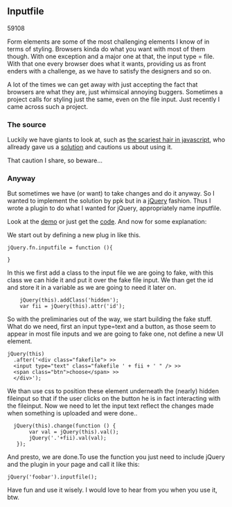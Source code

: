 <article><h2>Inputfile</h2><time><span class="day">5</span><span class="month">9</span><span class="year">108</span></time>	<p>Form elements are some of the most challenging elements I know of in terms of styling. Browsers kinda do what you want with most of them though. With one exception and a major one at that, the input type = file. With that one every browser does what it wants, providing us as front enders with a challenge, as we have to satisfy the designers and so on.</p><p>A lot of the times we can get away with just accepting the fact that browsers are what they are, just whimsical annoying buggers. Sometimes a project calls for styling just the same, even on the file input. Just recently I came across such a project.</p><h3>The source</h3><p>Luckily we have giants to look at, such as <a href="http://quirksmode.org" title="ppk" rel="met friend">the scariest hair in javascript</a>, who allready gave us a <a href="http://www.quirksmode.org/dom/inputfile.html">solution</a> and cautions us about using it.</p><p>That caution I share, so beware...</p><h3>Anyway</h3><p>But sometimes we have (or want) to take changes and do it anyway. So I wanted to implement the solution by ppk but in a <a href="http://jquery.com">jQuery</a> fashion. Thus I wrote a plugin to  do what I wanted for jQuery, appropriately name inputfile.</p><p>Look at the <a href="http://www.wnas.nl/demo/inputfile/">demo</a> or just get the <a href="http://www.wnas.nl/js/plugins/inputfile/inputfile.js">code</a>. And now for some explanation:</p><p>We start out by defining a new plug in like this.</p><pre><code>jQuery.fn.inputfile = function (){<br><br>}</code></pre><p>In this we first add a class to the input file we are going to fake, with this class we can hide it and put it over the fake file input. We than get the id and store it in a variable as we are going to need it later on.</p><pre><code>	jQuery(this).addClass('hidden');<br>	var fii = jQuery(this).attr('id');</code></pre><p>So with the preliminaries  out of the way, we start building the fake stuff. What do we need, first an input type=text and a button, as those seem to appear in most file inputs and we are going to fake one, not define a new UI element.</p><pre><code>jQuery(this)<br>  .after('&#60;div class="fakefile"&#62; >><br />  &#60;input type="text" class="fakefile ' + fii + ' " /&#62; >><br />  &#60;span class="btn"&#62;choose&#60;/span&#62; >><br />  &#60;/div&#62;');</code></pre><p>We than use css to position these element underneath the (nearly) hidden fileinput so that if the user clicks on the button he is in fact interacting with the fileinput. Now we need to let the input text reflect the changes made when something is uploaded and were done..</p><pre><code>	jQuery(this).change(function () {<br>		var val = jQuery(this).val();<br>		jQuery('.'+fii).val(val);<br>	});</code></pre><p>And presto, we are done.To use the function you just need to include jQuery and the plugin in your page and call it like this:</p><pre><code>jQuery('foobar').inputfile();</code></pre><p>Have fun and use it wisely. I would love to hear from you when you use it, btw.</p>		</article>